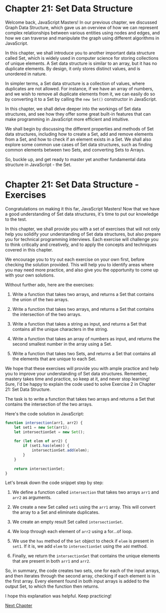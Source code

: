 # Chapter 21: Set Data Structure

Welcome back, JavaScript Masters! In our previous chapter, we discussed Graph Data Structure, which gave us an overview of how we can represent complex relationships between various entities using nodes and edges, and how we can traverse and manipulate the graph using different algorithms in JavaScript.

In this chapter, we shall introduce you to another important data structure called Set, which is widely used in computer science for storing collections of unique elements. A Set data structure is similar to an array, but it has no duplicate elements. By design, it only stores distinct values, and is unordered in nature.

In simpler terms, a Set data structure is a collection of values, where duplicates are not allowed. For instance, if we have an array of numbers, and we wish to remove all duplicate elements from it, we can easily do so by converting it to a Set by calling the `new Set()` constructor in JavaScript.

In this chapter, we shall delve deeper into the workings of Set data structures, and see how they offer some great built-in features that can make programming in JavaScript more efficient and intuitive.

We shall begin by discussing the different properties and methods of Set data structures, including how to create a Set, add and remove elements from a Set, and how to check if an element exists in a Set. We shall also explore some common use cases of Set data structures, such as finding common elements between two Sets, and converting Sets to Arrays.

So, buckle up, and get ready to master yet another fundamental data structure in JavaScript - the Set.
# Chapter 21: Set Data Structure - Exercises

Congratulations on making it this far, JavaScript Masters! Now that we have a good understanding of Set data structures, it's time to put our knowledge to the test.

In this chapter, we shall provide you with a set of exercises that will not only help you solidify your understanding of Set data structures, but also prepare you for technical programming interviews. Each exercise will challenge you to think critically and creatively, and to apply the concepts and techniques covered in this chapter.

We encourage you to try out each exercise on your own first, before checking the solution provided. This will help you to identify areas where you may need more practice, and also give you the opportunity to come up with your own solutions.

Without further ado, here are the exercises:

1. Write a function that takes two arrays, and returns a Set that contains the union of the two arrays.

2. Write a function that takes two arrays, and returns a Set that contains the intersection of the two arrays.

3. Write a function that takes a string as input, and returns a Set that contains all the unique characters in the string.

4. Write a function that takes an array of numbers as input, and returns the second smallest number in the array using a Set.

5. Write a function that takes two Sets, and returns a Set that contains all the elements that are unique to each Set.

We hope that these exercises will provide you with ample practice and help you to improve your understanding of Set data structures. Remember, mastery takes time and practice, so keep at it, and never stop learning!
Sure, I'd be happy to explain the code used to solve Exercise 2 in Chapter 21: Set Data Structure. 

The task is to write a function that takes two arrays and returns a Set that contains the intersection of the two arrays.

Here's the code solution in JavaScript:

```javascript
function intersection(arr1, arr2) {
    let set1 = new Set(arr1);
    let intersectionSet = new Set();
  
    for (let elem of arr2) {
        if (set1.has(elem)) {
            intersectionSet.add(elem);
        }
    }
  
    return intersectionSet;
}
```

Let's break down the code snippet step by step:

1. We define a function called `intersection` that takes two arrays `arr1` and `arr2` as arguments.

2. We create a new Set called `set1` using the `arr1` array. This will convert the array to a Set and eliminate duplicates.

3. We create an empty result Set called `intersectionSet`.

4. We loop through each element of `arr2` using a for...of loop.

5. We use the `has` method of the `Set` object to check if `elem` is present in `set1`. If it is, we add `elem` to `intersectionSet` using the `add` method.

6. Finally, we return the `intersectionSet` that contains the unique elements that are present in both `arr1` and `arr2`.

So, in summary, the code creates two sets, one for each of the input arrays, and then iterates through the second array, checking if each element is in the first array. Every element found in both input arrays is added to the output Set, to which the function then returns.

I hope this explanation was helpful. Keep practicing!


[Next Chapter](22_Chapter22.md)